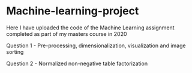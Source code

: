 # Machine-learning-project
Here I have uploaded the code of the Machine Learning assignment completed as part of my masters course in 2020

Question 1 - Pre-processing, dimensionalization, visualization and image sorting


Question 2 - Normalized non-negative table factorization
